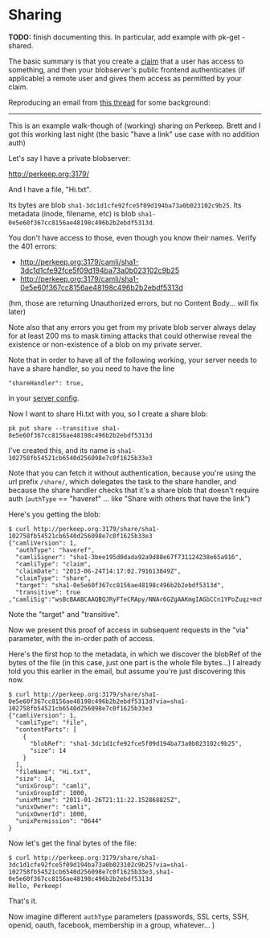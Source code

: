 # Sharing

**TODO:** finish documenting this. In particular, add example with pk-get -shared.

The basic summary is that you create a [claim](/doc/terms.md#claim) that a user
has access to something, and then your blobserver's public frontend
authenticates (if applicable) a remote user and gives them access as permitted
by your claim.

Reproducing an email from [this thread](http://groups.google.com/group/camlistore/browse_thread/thread/a4920d6a1c5fc3ce)
for some background:

---

This is an example walk-though of (working) sharing on Perkeep.   Brett and
I got this working last night (the basic "have a link" use case with no
addition auth)

Let's say I have a private blobserver:

http://perkeep.org:3179/

And I have a file, "Hi.txt".

Its bytes are blob `sha1-3dc1d1cfe92fce5f09d194ba73a0b023102c9b25`.  Its
metadata (inode, filename, etc) is blob `sha1-0e5e60f367cc8156ae48198c496b2b2ebdf5313d`.

You don't have access to those, even though you know their names.  Verify the 401 errors:

* http://perkeep.org:3179/camli/sha1-3dc1d1cfe92fce5f09d194ba73a0b023102c9b25
* http://perkeep.org:3179/camli/sha1-0e5e60f367cc8156ae48198c496b2b2ebdf5313d

(hm, those are returning Unauthorized errors, but no Content Body... will fix later)

Note also that any errors you get from my private blob server always delay for
at least 200 ms to mask timing attacks that could otherwise reveal the
existence or non-existence of a blob on my private server.

Note that in order to have all of the following working, your server needs to have a share handler, so you need to have the line

    "shareHandler": true,

in your [server config](/doc/server-config.md).

Now I want to share Hi.txt with you, so I create a share blob:

    pk put share --transitive sha1-0e5e60f367cc8156ae48198c496b2b2ebdf5313d

I've created this, and its name is `sha1-102758fb54521cb6540d256098e7c0f1625b33e3`

Note that you can fetch it without authentication, because you're using the url
prefix `/share/`, which delegates the task to the share handler, and because
the share handler checks that it's a share blob that doesn't require auth
(`authType` == "haveref" ... like "Share with others that have the link")

Here's you getting the blob:

    $ curl http://perkeep.org:3179/share/sha1-102758fb54521cb6540d256098e7c0f1625b33e3
    {"camliVersion": 1,
      "authType": "haveref",
      "camliSigner": "sha1-3bee195d0dada92a9d88e67f731124238e65a916",
      "camliType": "claim",
      "claimDate": "2013-06-24T14:17:02.791613849Z",
      "claimType": "share",
      "target": "sha1-0e5e60f367cc8156ae48198c496b2b2ebdf5313d",
      "transitive": true
    ,"camliSig":"wsBcBAABCAAQBQJRyFTeCRApy/NNAr6GZgAAKmgIAGbCCn1YPoZuqz+mcMaLN09J3rJYZPnjICp9at9UL7fFJ6izzDFLi6gq9ae/Kou51VRnuLYvRXGvqgZ9HCTTJiGaET8I6c3gBvQWMC/NOS/B9Y+CcZ5qEsz84Dk2D6zMIC9adQjN4yjtcsVtKYDVDQ5SCkCE6sOaUebGBS22TOhZMXPalIyzf2EPSiXdeEKtsMwg+sbd4EmpQHeE3XqzI8gbcsUX6VdCp6zU81Y71pNuYdmEVBPY5gVch2Xe1gJQICOatiAi4W/1nrTLB73sKEeulzRMbIDB4rgWooKKmnBPI1ZOTyg/fkKmfWfuJKSU0ySiPwVHn4aPFwCGrBRladE==KjfB"}

Note the "target" and "transitive".

Now we present this proof of access in subsequent requests in the "via"
parameter, with the in-order path of access.

Here's the first hop to the metadata, in which we discover the blobRef of the
bytes of the file (in this case, just one part is the whole file bytes...)  I
already told you this earlier in the email, but assume you're just discovering
this now.

    $ curl http://perkeep.org:3179/share/sha1-0e5e60f367cc8156ae48198c496b2b2ebdf5313d?via=sha1-102758fb54521cb6540d256098e7c0f1625b33e3
    {"camliVersion": 1,
      "camliType": "file",
      "contentParts": [
        {
          "blobRef": "sha1-3dc1d1cfe92fce5f09d194ba73a0b023102c9b25",
          "size": 14
        }
      ],
      "fileName": "Hi.txt",
      "size": 14,
      "unixGroup": "camli",
      "unixGroupId": 1000,
      "unixMtime": "2011-01-26T21:11:22.152868825Z",
      "unixOwner": "camli",
      "unixOwnerId": 1000,
      "unixPermission": "0644"
    }

Now let's get the final bytes of the file:

    $ curl http://perkeep.org:3179/share/sha1-3dc1d1cfe92fce5f09d194ba73a0b023102c9b25?via=sha1-102758fb54521cb6540d256098e7c0f1625b33e3,sha1-0e5e60f367cc8156ae48198c496b2b2ebdf5313d
    Hello, Perkeep!

That's it.

Now imagine different `authType` parameters (passwords, SSL certs, SSH, openid,
oauth, facebook, membership in a group, whatever... )
